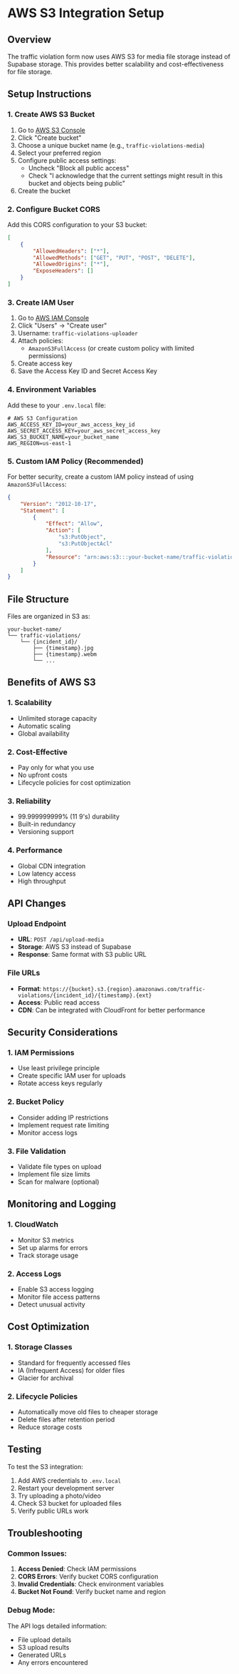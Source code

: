 # AWS S3 Integration Setup

## Overview
The traffic violation form now uses AWS S3 for media file storage instead of Supabase storage. This provides better scalability and cost-effectiveness for file storage.

## Setup Instructions

### 1. Create AWS S3 Bucket
1. Go to [AWS S3 Console](https://s3.console.aws.amazon.com/)
2. Click "Create bucket"
3. Choose a unique bucket name (e.g., `traffic-violations-media`)
4. Select your preferred region
5. Configure public access settings:
   - Uncheck "Block all public access"
   - Check "I acknowledge that the current settings might result in this bucket and objects being public"
6. Create the bucket

### 2. Configure Bucket CORS
Add this CORS configuration to your S3 bucket:
```json
[
    {
        "AllowedHeaders": ["*"],
        "AllowedMethods": ["GET", "PUT", "POST", "DELETE"],
        "AllowedOrigins": ["*"],
        "ExposeHeaders": []
    }
]
```

### 3. Create IAM User
1. Go to [AWS IAM Console](https://console.aws.amazon.com/iam/)
2. Click "Users" → "Create user"
3. Username: `traffic-violations-uploader`
4. Attach policies:
   - `AmazonS3FullAccess` (or create custom policy with limited permissions)
5. Create access key
6. Save the Access Key ID and Secret Access Key

### 4. Environment Variables
Add these to your `.env.local` file:

```env
# AWS S3 Configuration
AWS_ACCESS_KEY_ID=your_aws_access_key_id
AWS_SECRET_ACCESS_KEY=your_aws_secret_access_key
AWS_S3_BUCKET_NAME=your_bucket_name
AWS_REGION=us-east-1
```

### 5. Custom IAM Policy (Recommended)
For better security, create a custom IAM policy instead of using `AmazonS3FullAccess`:

```json
{
    "Version": "2012-10-17",
    "Statement": [
        {
            "Effect": "Allow",
            "Action": [
                "s3:PutObject",
                "s3:PutObjectAcl"
            ],
            "Resource": "arn:aws:s3:::your-bucket-name/traffic-violations/*"
        }
    ]
}
```

## File Structure

Files are organized in S3 as:
```
your-bucket-name/
└── traffic-violations/
    └── {incident_id}/
        ├── {timestamp}.jpg
        ├── {timestamp}.webm
        └── ...
```

## Benefits of AWS S3

### 1. **Scalability**
- Unlimited storage capacity
- Automatic scaling
- Global availability

### 2. **Cost-Effective**
- Pay only for what you use
- No upfront costs
- Lifecycle policies for cost optimization

### 3. **Reliability**
- 99.999999999% (11 9's) durability
- Built-in redundancy
- Versioning support

### 4. **Performance**
- Global CDN integration
- Low latency access
- High throughput

## API Changes

### Upload Endpoint
- **URL**: `POST /api/upload-media`
- **Storage**: AWS S3 instead of Supabase
- **Response**: Same format with S3 public URL

### File URLs
- **Format**: `https://{bucket}.s3.{region}.amazonaws.com/traffic-violations/{incident_id}/{timestamp}.{ext}`
- **Access**: Public read access
- **CDN**: Can be integrated with CloudFront for better performance

## Security Considerations

### 1. **IAM Permissions**
- Use least privilege principle
- Create specific IAM user for uploads
- Rotate access keys regularly

### 2. **Bucket Policy**
- Consider adding IP restrictions
- Implement request rate limiting
- Monitor access logs

### 3. **File Validation**
- Validate file types on upload
- Implement file size limits
- Scan for malware (optional)

## Monitoring and Logging

### 1. **CloudWatch**
- Monitor S3 metrics
- Set up alarms for errors
- Track storage usage

### 2. **Access Logs**
- Enable S3 access logging
- Monitor file access patterns
- Detect unusual activity

## Cost Optimization

### 1. **Storage Classes**
- Standard for frequently accessed files
- IA (Infrequent Access) for older files
- Glacier for archival

### 2. **Lifecycle Policies**
- Automatically move old files to cheaper storage
- Delete files after retention period
- Reduce storage costs

## Testing

To test the S3 integration:
1. Add AWS credentials to `.env.local`
2. Restart your development server
3. Try uploading a photo/video
4. Check S3 bucket for uploaded files
5. Verify public URLs work

## Troubleshooting

### Common Issues:
1. **Access Denied**: Check IAM permissions
2. **CORS Errors**: Verify bucket CORS configuration
3. **Invalid Credentials**: Check environment variables
4. **Bucket Not Found**: Verify bucket name and region

### Debug Mode:
The API logs detailed information:
- File upload details
- S3 upload results
- Generated URLs
- Any errors encountered
